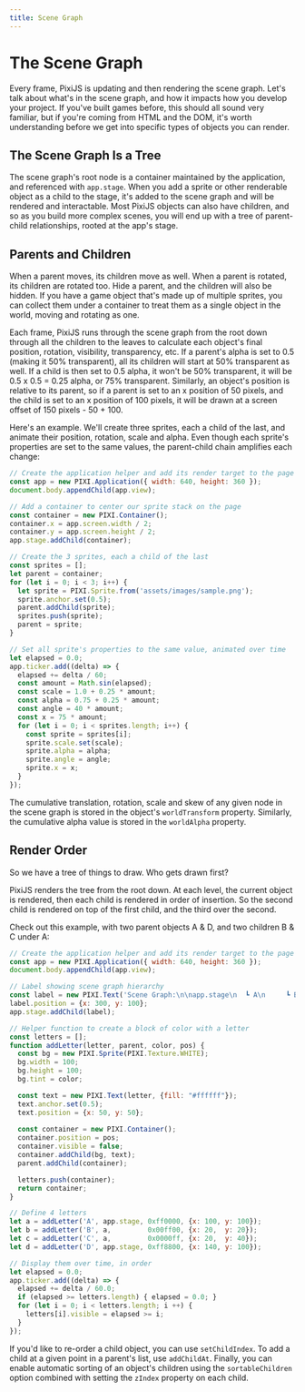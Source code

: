 ```yaml
---
title: Scene Graph
---
```

# The Scene Graph

Every frame, PixiJS is updating and then rendering the scene graph.  Let's talk about what's in the scene graph, and how it impacts how you develop your project.  If you've built games before, this should all sound very familiar, but if you're coming from HTML and the DOM, it's worth understanding before we get into specific types of objects you can render.

## The Scene Graph Is a Tree

The scene graph's root node is a container maintained by the application, and referenced with `app.stage`.  When you add a sprite or other renderable object as a child to the stage, it's added to the scene graph and will be rendered and interactable.  Most PixiJS objects can also have children, and so as you build more complex scenes, you will end up with a tree of parent-child relationships, rooted at the app's stage.

## Parents and Children

When a parent moves, its children move as well.  When a parent is rotated, its children are rotated too.  Hide a parent, and the children will also be hidden.  If you have a game object that's made up of multiple sprites, you can collect them under a container to treat them as a single object in the world, moving and rotating as one.

Each frame, PixiJS runs through the scene graph from the root down through all the children to the leaves to calculate each object's final position, rotation, visibility, transparency, etc.  If a parent's alpha is set to 0.5 (making it 50% transparent), all its children will start at 50% transparent as well.  If a child is then set to 0.5 alpha, it won't be 50% transparent, it will be 0.5 x 0.5 = 0.25 alpha, or 75% transparent.  Similarly, an object's position is relative to its parent, so if a parent is set to an x position of 50 pixels, and the child is set to an x position of 100 pixels, it will be drawn at a screen offset of 150 pixels - 50 + 100.

Here's an example.  We'll create three sprites, each a child of the last, and animate their position, rotation, scale and alpha.  Even though each sprite's properties are set to the same values, the parent-child chain amplifies each change:

```javascript
// Create the application helper and add its render target to the page
const app = new PIXI.Application({ width: 640, height: 360 });
document.body.appendChild(app.view);

// Add a container to center our sprite stack on the page
const container = new PIXI.Container();
container.x = app.screen.width / 2;
container.y = app.screen.height / 2;
app.stage.addChild(container);

// Create the 3 sprites, each a child of the last
const sprites = [];
let parent = container;
for (let i = 0; i < 3; i++) {
  let sprite = PIXI.Sprite.from('assets/images/sample.png');
  sprite.anchor.set(0.5);
  parent.addChild(sprite);
  sprites.push(sprite);
  parent = sprite;
}

// Set all sprite's properties to the same value, animated over time
let elapsed = 0.0;
app.ticker.add((delta) => {
  elapsed += delta / 60;
  const amount = Math.sin(elapsed);
  const scale = 1.0 + 0.25 * amount;
  const alpha = 0.75 + 0.25 * amount;
  const angle = 40 * amount;
  const x = 75 * amount;
  for (let i = 0; i < sprites.length; i++) {
    const sprite = sprites[i];
    sprite.scale.set(scale);
    sprite.alpha = alpha;
    sprite.angle = angle;
    sprite.x = x;
  }
});
```

The cumulative translation, rotation, scale and skew of any given node in the scene graph is stored in the object's `worldTransform` property.  Similarly, the cumulative alpha value is stored in the `worldAlpha` property.

## Render Order

So we have a tree of things to draw.  Who gets drawn first?

PixiJS renders the tree from the root down.  At each level, the current object is rendered, then each child is rendered in order of insertion.  So the second child is rendered on top of the first child, and the third over the second.

Check out this example, with two parent objects A & D, and two children B & C under A:

```javascript
// Create the application helper and add its render target to the page
const app = new PIXI.Application({ width: 640, height: 360 });
document.body.appendChild(app.view);

// Label showing scene graph hierarchy
const label = new PIXI.Text('Scene Graph:\n\napp.stage\n  ┗ A\n     ┗ B\n     ┗ C\n  ┗ D', {fill: '#ffffff'});
label.position = {x: 300, y: 100};
app.stage.addChild(label);

// Helper function to create a block of color with a letter
const letters = [];
function addLetter(letter, parent, color, pos) {
  const bg = new PIXI.Sprite(PIXI.Texture.WHITE);
  bg.width = 100;
  bg.height = 100;
  bg.tint = color;

  const text = new PIXI.Text(letter, {fill: "#ffffff"});
  text.anchor.set(0.5);
  text.position = {x: 50, y: 50};
  
  const container = new PIXI.Container();
  container.position = pos;
  container.visible = false;
  container.addChild(bg, text);
  parent.addChild(container);

  letters.push(container);
  return container;
}

// Define 4 letters
let a = addLetter('A', app.stage, 0xff0000, {x: 100, y: 100});
let b = addLetter('B', a,         0x00ff00, {x: 20,  y: 20});
let c = addLetter('C', a,         0x0000ff, {x: 20,  y: 40});
let d = addLetter('D', app.stage, 0xff8800, {x: 140, y: 100});

// Display them over time, in order
let elapsed = 0.0;
app.ticker.add((delta) => {
  elapsed += delta / 60.0;
  if (elapsed >= letters.length) { elapsed = 0.0; }
  for (let i = 0; i < letters.length; i ++) {
    letters[i].visible = elapsed >= i;
  }
});
```

If you'd like to re-order a child object, you can use `setChildIndex`.  To add a child at a given point in a parent's list, use `addChildAt`.  Finally, you can enable automatic sorting of an object's children using the `sortableChildren` option combined with setting the `zIndex` property on each child.
